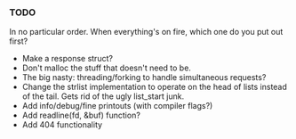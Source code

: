 ### TODO
In no particular order. When everything's on fire, which one do you put out first?


* Make a response struct?
* Don't malloc the stuff that doesn't need to be.
* The big nasty: threading/forking to handle simultaneous requests?
* Change the strlist implementation to operate on the head of lists instead of the tail. Gets rid of the ugly list_start junk.
* Add info/debug/fine printouts (with compiler flags?)
* Add readline(fd, &buf) function?
* Add 404 functionality
